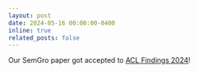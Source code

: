 ```yaml
---
layout: post
date: 2024-05-16 00:00:00-0400
inline: true
related_posts: false
---
```


Our SemGro paper got accepted to [ACL Findings 2024](https://2024.aclweb.org/)!
